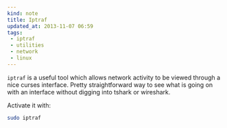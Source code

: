 ```yaml
---
kind: note
title: Iptraf
updated_at: 2013-11-07 06:59
tags:
 - iptraf
 - utilities
 - network
 - linux
---
```


`iptraf` is a useful tool which allows network activity to be viewed through a
nice curses interface. Pretty straightforward way to see what is going on with
an interface without digging into tshark or wireshark. 

Activate it with:

```sh
sudo iptraf
```
